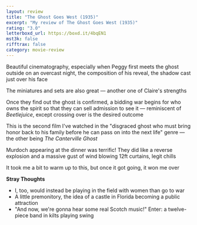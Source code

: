 ```yaml
---
layout: review
title: "The Ghost Goes West (1935)"
excerpt: "My review of The Ghost Goes West (1935)"
rating: "3.0"
letterboxd_url: https://boxd.it/4bqEN1
mst3k: false
rifftrax: false
category: movie-review
---
```


Beautiful cinematography, especially when Peggy first meets the ghost outside on an overcast night, the composition of his reveal, the shadow cast just over his face

The miniatures and sets are also great — another one of Claire's strengths

Once they find out the ghost is confirmed, a bidding war begins for who owns the spirit so that they can sell admission to see it — reminiscent of <i>Beetlejuice</i>, except crossing over is the desired outcome

This is the second film I've watched in the "disgraced ghost who must bring honor back to his family before he can pass on into the next life" genre — the other being <i>The Canterville Ghost</i>

Murdoch appearing at the dinner was terrific! They did like a reverse explosion and a massive gust of wind blowing 12ft curtains, legit chills

It took me a bit to warm up to this, but once it got going, it won me over

<b>Stray Thoughts</b>

- I, too, would instead be playing in the field with women than go to war
- A little premonitory, the idea of a castle in Florida becoming a public attraction
- "And now, we're gonna hear some real Scotch music!" Enter: a twelve-piece band in kilts playing swing

